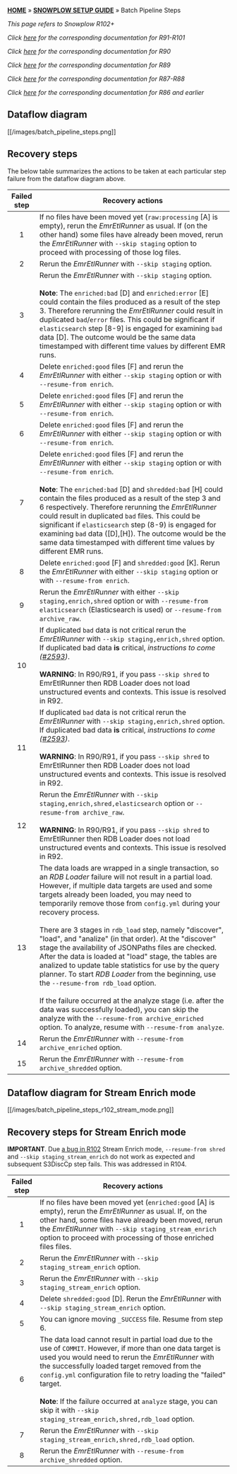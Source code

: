 [**HOME**](Home) » [**SNOWPLOW SETUP GUIDE**](Setting-up-Snowplow) » Batch Pipeline Steps

*This page refers to Snowplow R102+*

*Click [here](Batch-pipeline-steps-r91) for the corresponding documentation for R91-R101*

*Click [here](Batch-pipeline-steps-r90) for the corresponding documentation for R90*

*Click [here](Batch-pipeline-steps-r89) for the corresponding documentation for R89*

*Click [here](Batch-pipeline-steps-r87) for the corresponding documentation for R87-R88*

*Click [here](Batch-pipeline-steps-r86) for the corresponding documentation for R86 and earlier*

## Dataflow diagram

[[/images/batch_pipeline_steps.png]]

## Recovery steps

The below table summarizes the actions to be taken at each particular step failure from the dataflow diagram above.

Failed step | Recovery actions
:---:|---
 1 | If no files have been moved yet (`raw:processing` [A] is empty), rerun the *EmrEtlRunner* as usual. If (on the other hand) some files have already been moved, rerun the *EmrEtlRunner* with `--skip staging` option to proceed with processing of those log files.
 2 | Rerun the *EmrEtlRunner* with `--skip staging` option.|
 3 | Rerun the *EmrEtlRunner* with `--skip staging` option.<br><br>**Note**: The `enriched:bad` [D] and `enriched:error` [E] could contain the files produced as a result of the step 3. Therefore rerunning the *EmrEtlRunner* could result in duplicated `bad`/`error` files. This could be significant if `elasticsearch` step [8-9] is engaged for examining `bad` data [D]. The outcome would be the same data timestamped with different time values by different EMR runs.
 4 | Delete `enriched:good` files [F] and rerun the *EmrEtlRunner* with either `--skip staging` option or with `--resume-from enrich`.
 5 | Delete `enriched:good` files [F] and rerun the *EmrEtlRunner* with either `--skip staging` option or with `--resume-from enrich`.
 6 | Delete `enriched:good` files [F] and rerun the *EmrEtlRunner* with either `--skip staging` option or with `--resume-from enrich`.
 7 | Delete `enriched:good` files [F] and rerun the *EmrEtlRunner* with either `--skip staging` option or with `--resume-from enrich`.<br><br>**Note**: The `enriched:bad` [D] and `shredded:bad` [H] could contain the files produced as a result of the step 3 and 6 respectively. Therefore rerunning the *EmrEtlRunner* could result in duplicated `bad` files. This could be significant if `elasticsearch` step (8-9) is engaged for examining `bad` data ([D],[H]). The outcome would be the same data timestamped with different time values by different EMR runs.
 8 | Delete `enriched:good` [F] and `shredded:good` [K]. Rerun the *EmrEtlRunner* with either `--skip staging` option or with `--resume-from enrich`.
 9 | Rerun the *EmrEtlRunner* with either `--skip staging,enrich,shred` option or with `--resume-from elasticsearch` (Elasticsearch is used) or `--resume-from archive_raw`.
 10 | If duplicated `bad` data is not critical rerun the *EmrEtlRunner* with `--skip staging,enrich,shred` option. If duplicated bad data **is** critical, *instructions to come ([#2593](https://github.com/snowplow/snowplow/issues/2593))*.<br><br>**WARNING**: In R90/R91, if you pass `--skip shred` to EmrEtlRunner then RDB Loader does not load unstructured events and contexts. This issue is resolved in R92.
 11 | If duplicated `bad` data is not critical rerun the *EmrEtlRunner* with `--skip staging,enrich,shred` option. If duplicated bad data **is** critical, *instructions to come ([#2593](https://github.com/snowplow/snowplow/issues/2593))*.<br><br>**WARNING**: In R90/R91, if you pass `--skip shred` to EmrEtlRunner then RDB Loader does not load unstructured events and contexts. This issue is resolved in R92.
 12 | Rerun the *EmrEtlRunner* with `--skip staging,enrich,shred,elasticsearch` option or `--resume-from archive_raw`.<br><br>**WARNING**: In R90/R91, if you pass `--skip shred` to EmrEtlRunner then RDB Loader does not load unstructured events and contexts. This issue is resolved in R92.
 13 | The data loads are wrapped in a single transaction, so an *RDB Loader* failure will not result in a partial load. However, if multiple data targets are used and some targets already been loaded, you may need to temporarily remove those from `config.yml` during your recovery process.<br><br>There are 3 stages in `rdb_load` step, namely "discover", "load", and "analize" (in that order). At the "discover" stage the availability of JSONPaths files are checked. After the data is loaded at "load" stage, the tables are analized to update table statistics for use by the query planner. To start *RDB Loader* from the beginning, use the `--resume-from rdb_load` option.<br><br>If the failure occurred at the analyze stage (i.e. after the data was successfully loaded), you can skip the analyze with the `--resume-from archive_enriched` option. To analyze, resume with `--resume-from analyze`.
 14 | Rerun the *EmrEtlRunner* with `--resume-from archive_enriched` option.
 15 | Rerun the *EmrEtlRunner* with `--resume-from archive_shredded` option.

## Dataflow diagram for Stream Enrich mode

[[/images/batch_pipeline_steps_r102_stream_mode.png]]

## Recovery steps for Stream Enrich mode

**IMPORTANT**. Due [a bug in R102][r102-shred-bug] Stream Enrich mode, `--resume-from shred` and `--skip staging_stream_enrich` do not work as expected and subsequent S3DiscCp step fails. This was addressed in R104.

Failed step | Recovery actions
:---:|---
 1 | If no files have been moved yet (`enriched:good` [A] is empty), rerun the *EmrEtlRunner* as usual. If, on the other hand, some files have already been moved, rerun the *EmrEtlRunner* with `--skip staging_stream_enrich` option to proceed with processing of those enriched files files.
 2 | Rerun the *EmrEtlRunner* with `--skip staging_stream_enrich` option.
 3 | Rerun the *EmrEtlRunner* with `--skip staging_stream_enrich` option.
 4 | Delete `shredded:good` [D]. Rerun the *EmrEtlRunner* with `--skip staging_stream_enrich` option.
 5 | You can ignore moving `_SUCCESS` file. Resume from step 6.
 6 | The data load cannot result in partial load due to the use of `COMMIT`. However, if more than one data target is used you would need to rerun the *EmrEtlRunner* with the successfully loaded target removed from the `config.yml` configuration file to retry loading the "failed" target.<br><br>**Note**: If the failure occurred at `analyze` stage, you can skip it with `--skip staging_stream_enrich,shred,rdb_load` option.
 7 | Rerun the *EmrEtlRunner* with `--skip staging_stream_enrich,shred,rdb_load` option.
 8 | Rerun the *EmrEtlRunner* with `--resume-from archive_shredded` option.

 [r102-shred-bug]: https://github.com/snowplow/snowplow/issues/3722
